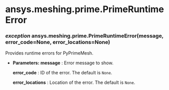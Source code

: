 # ansys.meshing.prime.PrimeRuntimeError

### *exception* ansys.meshing.prime.PrimeRuntimeError(message, error_code=None, error_locations=None)

Provides runtime errors for PyPrimeMesh.

* **Parameters:**
  **message**
  : Error message to show.

  **error_code**
  : ID of the error. The default is `None`.

  **error_locations**
  : Location of the error. The default is `None`.

<!-- !! processed by numpydoc !! -->
